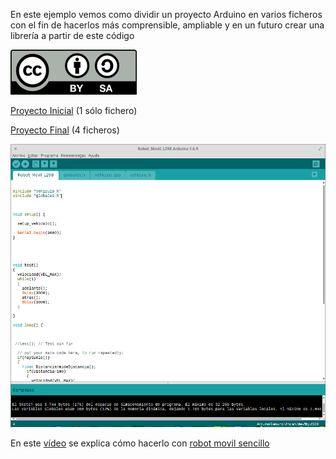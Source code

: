 En este ejemplo vemos como dividir un proyecto Arduino en varios ficheros con el fin de hacerlos más comprensible, ampliable y en un futuro crear una librería a partir de este código

![CC](../images/Licencia_CC_peque.png)

[Proyecto Inicial](./ProyectoOriginal) (1 sólo fichero)

[Proyecto Final](./ProyectoFinal) (4 ficheros)

![1](../images/DividirProyectoArduino.png)

En este [vídeo](https://youtu.be/PPsUHX6nVow) se explica cómo hacerlo con  [robot movil sencillo](https://github.com/javacasm/ArduinoAvanzadoBaeza/blob/master/proyectos/robot.md)
